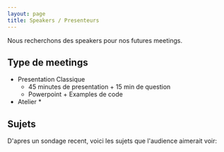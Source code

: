 ```yaml
---
layout: page
title: Speakers / Presenteurs
---
```


Nous recherchons des speakers pour nos futures meetings.

## Type de meetings

* Presentation Classique
   * 45 minutes de presentation + 15 min de question
   * Powerpoint + Examples de code
* Atelier
   * 

## Sujets

D'apres un sondage recent, voici les sujets que l'audience aimerait voir:


